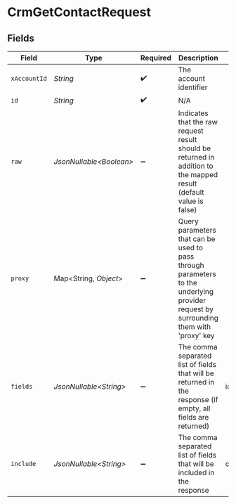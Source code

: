 # CrmGetContactRequest


## Fields

| Field                                                                                                                                                                                 | Type                                                                                                                                                                                  | Required                                                                                                                                                                              | Description                                                                                                                                                                           | Example                                                                                                                                                                               |
| ------------------------------------------------------------------------------------------------------------------------------------------------------------------------------------- | ------------------------------------------------------------------------------------------------------------------------------------------------------------------------------------- | ------------------------------------------------------------------------------------------------------------------------------------------------------------------------------------- | ------------------------------------------------------------------------------------------------------------------------------------------------------------------------------------- | ------------------------------------------------------------------------------------------------------------------------------------------------------------------------------------- |
| `xAccountId`                                                                                                                                                                          | *String*                                                                                                                                                                              | :heavy_check_mark:                                                                                                                                                                    | The account identifier                                                                                                                                                                |                                                                                                                                                                                       |
| `id`                                                                                                                                                                                  | *String*                                                                                                                                                                              | :heavy_check_mark:                                                                                                                                                                    | N/A                                                                                                                                                                                   |                                                                                                                                                                                       |
| `raw`                                                                                                                                                                                 | *JsonNullable\<Boolean>*                                                                                                                                                              | :heavy_minus_sign:                                                                                                                                                                    | Indicates that the raw request result should be returned in addition to the mapped result (default value is false)                                                                    |                                                                                                                                                                                       |
| `proxy`                                                                                                                                                                               | Map\<String, *Object*>                                                                                                                                                                | :heavy_minus_sign:                                                                                                                                                                    | Query parameters that can be used to pass through parameters to the underlying provider request by surrounding them with 'proxy' key                                                  |                                                                                                                                                                                       |
| `fields`                                                                                                                                                                              | *JsonNullable\<String>*                                                                                                                                                               | :heavy_minus_sign:                                                                                                                                                                    | The comma separated list of fields that will be returned in the response (if empty, all fields are returned)                                                                          | id,remote_id,first_name,last_name,company_name,emails,phone_numbers,deal_ids,remote_deal_ids,account_ids,remote_account_ids,custom_fields,created_at,updated_at,unified_custom_fields |
| `include`                                                                                                                                                                             | *JsonNullable\<String>*                                                                                                                                                               | :heavy_minus_sign:                                                                                                                                                                    | The comma separated list of fields that will be included in the response                                                                                                              | custom_fields                                                                                                                                                                         |